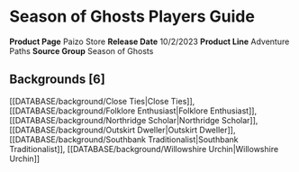 ﻿---
id: '213'
name: Season of Ghosts Players Guide
rarity: Common
type: Source

---
# Season of Ghosts Players Guide

**Product Page** Paizo Store
**Release Date** 10/2/2023
**Product Line** Adventure Paths
**Source Group** Season of Ghosts

## Backgrounds [6]

[[DATABASE/background/Close Ties|Close Ties]], [[DATABASE/background/Folklore Enthusiast|Folklore Enthusiast]], [[DATABASE/background/Northridge Scholar|Northridge Scholar]], [[DATABASE/background/Outskirt Dweller|Outskirt Dweller]], [[DATABASE/background/Southbank Traditionalist|Southbank Traditionalist]], [[DATABASE/background/Willowshire Urchin|Willowshire Urchin]]